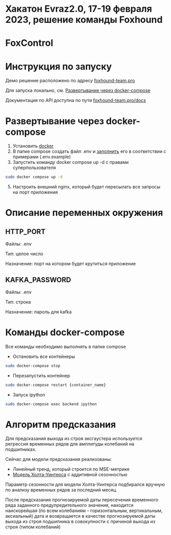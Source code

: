 # Хакатон Evraz2.0, 17-19 февраля 2023, решение команды Foxhound
# FoxControl

# Инструкция по запуску

Демо решение расположено по адресу [foxhound-team.pro](https://foxhound-team.pro)

Для запуска локально, см. [Развертывание через docker-compose](#развертывание-через-docker-compose)

Документация по API доступна по пути [foxhound-team.pro/docs](https://foxhound-team.pro/docs)

# Развертывание через docker-compose
1. Установить [docker](https://docs.docker.com/engine/install/ubuntu/)
2. В папке compose создать файл .env и [заполнить](#описание-переменных-окружения) его в соответствии с примерами (.env.example)
3. Запустить команду docker compose up -d с правами суперпользователя
```bash
sudo docker compose up -d
```
5. Настроить внешний nginx, который будет пересылать все запросы на порт приложения

# Описание переменных окружения

## HTTP_PORT
Файлы: .env

Тип: целое число

Назначение: порт на котором будет крутиться приложение
## KAFKA_PASSWORD
Файлы: .env

Тип: строка

Назначение: пароль для kafka

# Команды docker-compose 
Все команды необходимо выполнять в папке compose
- Остановить все контейнеры
```bash
sudo docker-compose stop
```
- Перезапустить контейнер
```bash
sudo docker-compose restart {container_name}
```
- Запуск ipython
```bash
sudo docker-compose exec backend ipython
```

# Алгоритм предсказания
Для предсказания выхода из строя эксгаустера используется регрессия временных рядов для амплитуды колебаний на подшипниках.

Сейчас для модели предсказания реализованы:
- Линейный тренд, который строится по MSE-метрике
- [Модель Холта-Уинтерса](https://en.wikipedia.org/wiki/Exponential_smoothing) с аддитивной сезонностью

Параметр сезонности для модели Холта-Уинтерса подбирался вручную по анализу временных рядов за последний месяц.

После предсказания прогнозируемой даты пересечения временного ряда заданного предупредительного значения, находится наискорейшая (по всем колебаниям - горизонтальным, вертикальным, аксиальный) дата и возвращается в качестве прогнозируемой даты выхода из строя подшипника в совокупности с причиной выхода из строя (типом колебаний)

